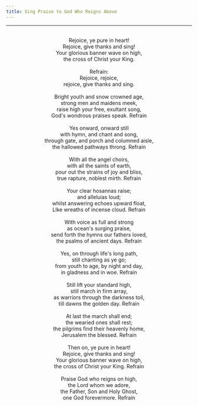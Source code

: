 ```yaml
---
title: Sing Praise to God Who Reigns Above
---
```


---
<center>
<br/>
Rejoice, ye pure in heart!<br/>
Rejoice, give thanks and sing!<br/>
Your glorious banner wave on high,<br/>
the cross of Christ your King.<br/>
<br/>
Refrain:<br/>
Rejoice, rejoice, <br/>
rejoice, give thanks and sing.<br/>
<br/>
Bright youth and snow crowned age,<br/>
strong men and maidens meek,<br/>
raise high your free, exultant song,<br/>
God's wondrous praises speak. Refrain<br/>
<br/>
Yes onward, onward still<br/>
with hymn, and chant and song,<br/>
through gate, and porch and columned aisle,<br/>
the hallowed pathways throng. Refrain<br/>
<br/>
With all the angel choirs,<br/>
with all the saints of earth,<br/>
pour out the strains of joy and bliss,<br/>
true rapture, noblest mirth. Refrain<br/>
<br/>
Your clear hosannas raise;<br/>
and alleluias loud;<br/>
whilst answering echoes upward float,<br/>
Llke wreaths of incense cloud. Refrain<br/>
<br/>
With voice as full and strong<br/>
as ocean's surging praise,<br/>
send forth the hymns our fathers loved,<br/>
the psalms of ancient days. Refrain<br/>
<br/>
Yes, on through life's long path,<br/>
still chanting as ye go;<br/>
from youth to age, by night and day,<br/>
in gladness and in woe. Refrain<br/>
<br/>
Still lift your standard high,<br/>
still march in firm array,<br/>
as warriors through the darkness toil,<br/>
till dawns the golden day. Refrain<br/>
<br/>
At last the march shall end;<br/>
the wearied ones shall rest;<br/>
the pilgrims find their heavenly home,<br/>
Jerusalem the blessed. Refrain<br/>
<br/>
Then on, ye pure in heart!<br/>
Rejoice, give thanks and sing!<br/>
Your glorious banner wave on high,<br/>
the cross of Christ your King. Refrain<br/>
<br/>
Praise God who reigns on high,<br/>
the Lord whom we adore,<br/>
the Father, Son and Holy Ghost,<br/>
one God forevermore. Refrain<br/>

</center>